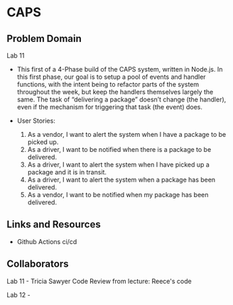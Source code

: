 # CAPS

## Problem Domain

Lab 11

- This first of a 4-Phase build of the CAPS system, written in Node.js. In this first phase, our goal is to setup a pool of events and handler functions, with the intent being to refactor parts of the system throughout the week, but keep the handlers themselves largely the same. The task of “delivering a package” doesn’t change (the handler), even if the mechanism for triggering that task (the event) does.

- User Stories:
    1. As a vendor, I want to alert the system when I have a package to be picked up.
    2. As a driver, I want to be notified when there is a package to be delivered.
    3. As a driver, I want to alert the system when I have picked up a package and it is in transit.
    4. As a driver, I want to alert the system when a package has been delivered.
    5. As a vendor, I want to be notified when my package has been delivered.

## Links and Resources

- Github Actions ci/cd

## Collaborators

Lab 11 - Tricia Sawyer
         Code Review from lecture: Reece's code

Lab 12 -


